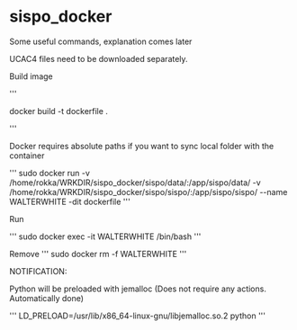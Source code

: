 # sispo_docker 

Some useful commands, explanation comes later

UCAC4 files need to be downloaded separately. 


Build image

'''

docker build -t dockerfile .

'''





Docker requires absolute paths if you want to sync local folder with the container

'''
sudo docker run -v /home/rokka/WRKDIR/sispo_docker/sispo/data/:/app/sispo/data/ -v /home/rokka/WRKDIR/sispo_docker/sispo/sispo/:/app/sispo/sispo/ --name WALTERWHITE -dit dockerfile
'''

Run 

'''
sudo docker exec -it WALTERWHITE /bin/bash
'''







Remove
'''
sudo docker rm -f WALTERWHITE
'''




NOTIFICATION:

Python will be preloaded with jemalloc (Does not require any actions. Automatically done)

'''
LD_PRELOAD=/usr/lib/x86_64-linux-gnu/libjemalloc.so.2 python
'''





